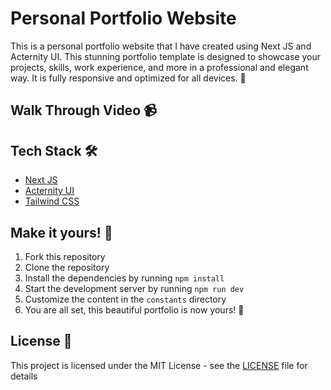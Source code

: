 # Personal Portfolio Website

This is a personal portfolio website that I have created using Next JS and Acternity UI. This stunning portfolio template is designed to showcase your projects, skills, work experience, and more in a professional and elegant way. It is fully responsive and optimized for all devices. 🚀

## Walk Through Video 📹


## Tech Stack 🛠️

- [Next JS](https://nextjs.org/)
- [Acternity UI](https://acternity-ui.com/)
- [Tailwind CSS](https://tailwindcss.com/)

## Make it yours! 🚀

1. Fork this repository
2. Clone the repository
3. Install the dependencies by running `npm install`
4. Start the development server by running `npm run dev`
5. Customize the content in the `constants` directory
6. You are all set, this beautiful portfolio is now yours! 🎉

## License 📜
This project is licensed under the MIT License - see the [LICENSE](LICENSE) file for details